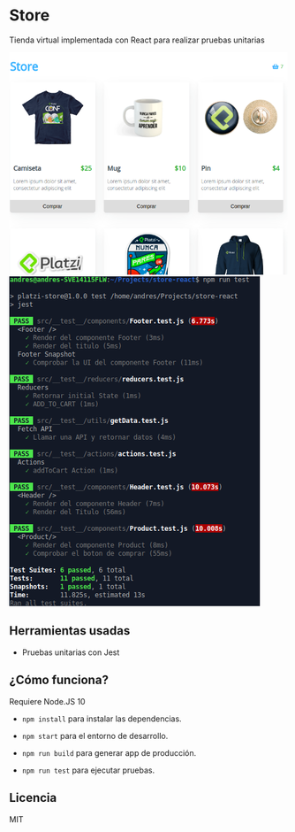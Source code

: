 # Store

Tienda virtual implementada con React para realizar pruebas unitarias

![Captura de la App](./.readme-static/store-react.png)
![Captura Test](./.readme-static/test-jest.png)

## Herramientas usadas

- Pruebas unitarias con Jest

## ¿Cómo funciona?

Requiere Node.JS 10

- `npm install` para instalar las dependencias.

- `npm start` para el entorno de desarrollo.

- `npm run build` para generar app de producción.

- `npm run test` para ejecutar pruebas.

## Licencia

MIT
